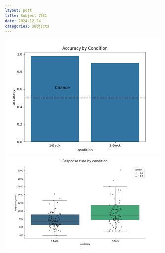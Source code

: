```yaml
---
layout: post
title: Subject 7031
date: 2024-12-24
categories: subjects
---
```


![](data/7031/run-6/7031_ATS_acc.png)
![](data/7031/run-6/7031_ATS_rt.png)
